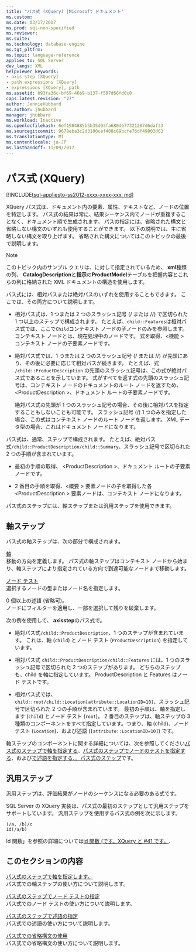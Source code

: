 ```yaml
---
title: "パス式 (XQuery) |Microsoft ドキュメント"
ms.custom: 
ms.date: 03/17/2017
ms.prod: sql-non-specified
ms.reviewer: 
ms.suite: 
ms.technology: database-engine
ms.tgt_pltfrm: 
ms.topic: language-reference
applies_to: SQL Server
dev_langs: XML
helpviewer_keywords:
- axis step [XQuery]
- path expressions [XQuery]
- expressions [XQuery], path
ms.assetid: b93fa36c-bf69-46b9-b137-f597d66fd0c0
caps.latest.revision: "27"
author: JennieHubbard
ms.author: jhubbard
manager: jhubbard
ms.workload: Inactive
ms.openlocfilehash: 6ef1984885b5b35d93fa680d677321287d6daf33
ms.sourcegitcommit: 9678eba3c2d3100cef408c69bcfe76df49803d63
ms.translationtype: MT
ms.contentlocale: ja-JP
ms.lasthandoff: 11/09/2017
---
```

# <a name="path-expressions-xquery"></a>パス式 (XQuery)
[!INCLUDE[tsql-appliesto-ss2012-xxxx-xxxx-xxx_md](../includes/tsql-appliesto-ss2012-xxxx-xxxx-xxx-md.md)]

  XQuery パス式は、ドキュメント内の要素、属性、テキストなど、ノードの位置を特定します。 パス式の結果は常に、結果シーケンス内でノードが重複することなく、ドキュメント順で生成されます。 パスの指定には、省略された構文と省略しない構文のいずれも使用することができます。 以下の説明では、主に省略しない構文を取り上げます。 省略された構文についてはこのトピックの最後で説明します。  
  
> [!NOTE]  
>  このトピック内のサンプル クエリは、に対して指定されているため、 **xml**種類の列、 **CatalogDescription**と**指示**の**ProductModel**テーブルを把握内容とこれらの列に格納された XML ドキュメントの構造を使用します。  
  
 パス式には、相対パスまたは絶対パスのいずれを使用することもできます。 ここでは、その両方について説明します。  
  
-   相対パス式は、1 つまたは 2 つのスラッシュ記号 (/ または //) で区切られた 1 つ以上のステップで構成されます。 たとえば、`child::Features`は相対パス式では、ここで`Child`コンテキスト ノードの子ノードのみを参照します。 コンテキスト ノードとは、現在処理中のノードです。 式を取得、\<機能 > コンテキスト ノードの子要素ノードです。  
  
-   絶対パス式では、1 つまたは 2 つのスラッシュ記号 (/ または //) が先頭にあり、その後に必要に応じて相対パスが続きます。 たとえば、式 `/child::ProductDescription` の先頭のスラッシュ記号は、この式が絶対パス式であることを示しています。 式がすべてを返す式の先頭のスラッシュ記号は、コンテキスト ノードのドキュメントのルート ノードを返すため、 \<ProductDescription >、ドキュメント ルートの子要素ノードです。  
  
     絶対パス式の先頭が 1 つのスラッシュ記号の場合、その後に相対パスを指定することもしないことも可能です。 スラッシュ記号 (/) 1 つのみを指定した場合、この式はコンテキスト ノードのルート ノードを返します。 XML データ型の場合、これはドキュメント ノードになります。  
  
 パス式は、通常、ステップで構成されます。 たとえば、絶対パス式`/child::ProductDescription/child::Summary`、スラッシュ記号で区切られた 2 つの手順が含まれています。  
  
-   最初の手順の取得、 \<ProductDescription >、ドキュメント ルートの子要素ノードです。  
  
-   2 番目の手順を取得、\<概要 > 要素ノードの子を取得した各\<ProductDescription > 要素ノードは、コンテキスト ノードになります。  
  
 パス式のステップには、軸ステップまたは汎用ステップを使用できます。  
  
## <a name="axis-step"></a>軸ステップ  
 パス式の軸ステップは、次の部分で構成されます。  
  
 [軸](../xquery/path-expressions-specifying-axis.md)  
 移動の方向を定義します。 パス式の軸ステップはコンテキスト ノードから始まり、軸ステップにより指定されている方向で到達可能なノードまで移動します。  
  
 [ノード テスト](../xquery/path-expressions-specifying-node-test.md)  
 選択するノードの型またはノード名を指定します。  
  
 0 個以上の述語 (省略可)。  
 ノードにフィルターを適用し、一部を選択して残りを破棄します。  
  
 次の例を使用して、 **axisstep**のパス式で。  
  
-   絶対パス式`/child::ProductDescription`、1 つのステップが含まれています。 これは、軸 (`child`) とノード テスト (`ProductDescription`) を指定しています。  
  
-   相対パス式 `child::ProductDescription/child::Features` には、1 つのスラッシュ記号で区切られた 2 つのステップがあります。 どちらのステップも、child を軸に指定しています。 ProductDescription と Features はノード テストです。  
  
-   相対パス式では、 `child::root/child::Location[attribute::LocationID=10]`、スラッシュ記号で区切られた 2 つの手順が含まれています。 最初の手順は、軸を指定します (`child`) とノード テスト (`root`)。 2 番目のステップは、軸ステップの 3 種類のコンポーネントをすべて指定しています。つまり、軸 (child)、ノード テスト (`Location`)、および述語 (`[attribute::LocationID=10]`) です。  
  
 軸ステップのコンポーネントに関する詳細については、次を参照してください[パス式のステップで軸を指定する](../xquery/path-expressions-specifying-axis.md)、[パス式のステップでノードのテストを指定する](../xquery/path-expressions-specifying-node-test.md)、および[で述語を指定する、。パス式のステップ](../xquery/path-expressions-specifying-predicates.md)です。  
  
## <a name="general-step"></a>汎用ステップ  
 汎用ステップは、評価結果がノードのシーケンスになる必要のある式です。  
  
 SQL Server の XQuery 実装は、パス式の最初のステップとして汎用ステップをサポートしています。 汎用ステップを使用するパス式の例を次に示します。  
  
```  
(/a, /b)/c  
id(/a/b)  
```  
  
 Id 関数」を参照の詳細については[id 関数 &#40;です。XQuery と #41 です。](../xquery/functions-on-sequences-id.md).  
  
## <a name="in-this-section"></a>このセクションの内容  
 [パス式のステップで軸を指定します。](../xquery/path-expressions-specifying-axis.md)  
 パス式での軸ステップの使い方について説明します。  
  
 [パス式のステップでノード テストの指定](../xquery/path-expressions-specifying-node-test.md)  
 パス式でのノード テストの使い方について説明します。  
  
 [パス式のステップで述語の指定](../xquery/path-expressions-specifying-predicates.md)  
 パス式での述語の使い方について説明します。  
  
 [パス式での省略構文の使用](../xquery/path-expressions-using-abbreviated-syntax.md)  
 パス式での省略構文の使い方について説明します。  
  
  
